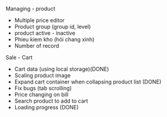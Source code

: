 Managing - product
- Multiple price editor
- Product group (group id, level)
- product active - inactive
- Phieu kiem kho (hỏi chang xinh)
- Number of record


Sale - Cart
- Cart data (using local storage)(DONE)
- Scaling product image 
- Expand cart container when collapsing product list (DONE)
- Fix bugs (tab scrolling)
- Price changing on bill
- Search product to add to cart
- Loading progress (DONE)